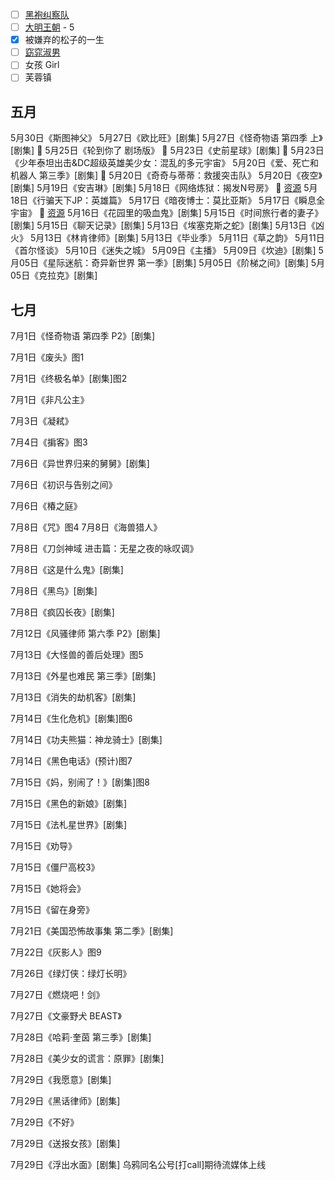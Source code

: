 - [ ] [黑袍纠察队](https://www.libvio.me/detail/100949.html)
- [ ] [大明王朝](http://www.dadagui.com/vodplay/5496-1-5.html) - 5
- [x] 被嫌弃的松子的一生
- [ ] [窈窕淑男](https://www.smdyy.cc/play/20973-1-1.html)
- [ ] 女孩 Girl
- [ ] 芙蓉镇
## 五月
5月30日《斯图神父》
5月27日《欧比旺》[剧集] 
5月27日《怪奇物语 第四季 上》[剧集]  🔖
5月25日《轮到你了 剧场版》  🔖
5月23日《史前星球》[剧集]  🔖
5月23日《少年泰坦出击&DC超级英雄美少女：混乱的多元宇宙》 
5月20日《爱、死亡和机器人 第三季》[剧集]  🔖
5月20日《奇奇与蒂蒂：救援突击队》 
5月20日《夜空》[剧集] 
5月19日《安吉琳》[剧集] 
5月18日《网络炼狱：揭发N号房》 🔖 [资源](https://ddrk.me/cyber-hell/)
5月18日《行骗天下JP：英雄篇》 
5月17日《暗夜博士：莫比亚斯》 
5月17日《瞬息全宇宙》 🔖    [资源](https://ddrk.me/everything-everywhere-all-at-once/)
5月16日《花园里的吸血鬼》[剧集] 
5月15日《时间旅行者的妻子》[剧集] 
5月15日《聊天记录》[剧集] 
5月13日《埃塞克斯之蛇》[剧集] 
5月13日《凶火》 
5月13日《林肯律师》[剧集] 
5月13日《毕业季》 
5月11日《草之韵》 
5月11日《首尔怪谈》 
5月10日《迷失之城》 
5月09日《主播》 
5月09日《坎迪》[剧集] 
5月05日《星际迷航：奇异新世界 第一季》[剧集] 
5月05日《阶梯之间》[剧集] 
5月05日《克拉克》[剧集]

## 七月
7月1日《怪奇物语 第四季 P2》[剧集]

7月1日《废头》图1

7月1日《终极名单》[剧集]图2

7月1日《非凡公主》

7月3日《凝弒》

7月4日《掮客》图3

7月6日《异世界归来的舅舅》[剧集]

7月6日《初识与告别之间》

7月6日《椿之庭》

7月8日《咒》图4
7月8日《海兽猎人》

7月8日《刀剑神域 进击篇：无星之夜的咏叹调》

7月8日《这是什么鬼》[剧集]

7月8日《黑鸟》[剧集]

7月8日《疯囚长夜》[剧集]

7月12日《风骚律师 第六季 P2》[剧集]

7月13日《大怪兽的善后处理》图5

7月13日《外星也难民 第三季》[剧集]

7月13日《消失的劫机客》[剧集]

7月14日《生化危机》[剧集]图6

7月14日《功夫熊猫：神龙骑士》[剧集]

7月14日《黑色电话》(预计)图7

7月15日《妈，别闹了！》[剧集]图8

7月15日《黑色的新娘》[剧集]

7月15日《法札星世界》[剧集]

7月15日《劝导》

7月15日《僵尸高校3》

7月15日《她将会》

7月15日《留在身旁》

7月21日《美国恐怖故事集 第二季》[剧集]

7月22日《灰影人》图9

7月26日《绿灯侠：绿灯长明》

7月27日《燃烧吧！剑》

7月27日《文豪野犬 BEAST》

7月28日《哈莉·奎茵 第三季》[剧集]

7月28日《美少女的谎言：原罪》[剧集]

7月29日《我愿意》[剧集]

7月29日《黑话律师》[剧集]

7月29日《不好》

7月29日《送报女孩》[剧集]

7月29日《浮出水面》[剧集] 
乌鸦同名公号[打call]期待流媒体上线